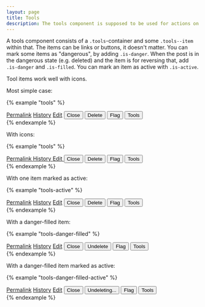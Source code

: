 ```yaml
---
layout: page
title: Tools
description: The tools component is supposed to be used for actions on a post ("post action menu").
---
```


A tools component consists of a `.tools`-container and some `.tools--item` within that. The items can be links or buttons, it doesn't matter. You can mark some items as "dangerous", by adding `.is-danger`. When the post is in the dangerous state (e.g. deleted) and the item is for reversing that, add `.is-danger` and `.is-filled`. You can mark an item as active with `.is-active`.

Tool items work well with icons.

Most simple case:

{% example "tools" %}
<div class="tools">
    <a href="#" class="tools--item">Permalink</a>
    <a href="#" class="tools--item">History</a>
    <a href="#" class="tools--item">Edit</a>
    <button class="tools--item">Close</button>
    <button class="tools--item is-danger">Delete</button>
    <button class="tools--item">Flag</button>
    <button class="tools--item">Tools</button>
</div>
{% endexample %}

With icons:

{% example "tools" %}
<div class="tools">
    <a href="#" class="tools--item">
        <i class="fa fa-link"></i>
        Permalink
    </a>
    <a href="#" class="tools--item">
        <i class="fa fa-history"></i>
        History
    </a>
    <a href="#" class="tools--item">
        <i class="fa fa-pencil"></i>
        Edit
    </a>
    <button class="tools--item">
        <i class="fa fa-lock"></i>
        Close
    </button>
    <button class="tools--item is-danger">
        <i class="fa fa-trash"></i>
        Delete
    </button>
    <button class="tools--item">
        <i class="fa fa-flag"></i>
        Flag
    </button>
    <button class="tools--item">
        <i class="fa fa-wrench"></i>
        Tools
    </button>
</div>
{% endexample %}

With one item marked as active:

{% example "tools-active" %}
<div class="tools">
    <a href="#" class="tools--item">Permalink</a>
    <a href="#" class="tools--item">History</a>
    <a href="#" class="tools--item">Edit</a>
    <button class="tools--item">Close</button>
    <button class="tools--item is-danger">Delete</button>
    <button class="tools--item">Flag</button>
    <button class="tools--item is-active">Tools</button>
</div>
{% endexample %}

With a danger-filled item:

{% example "tools-danger-filled" %}
<div class="tools">
    <a href="#" class="tools--item">Permalink</a>
    <a href="#" class="tools--item">History</a>
    <a href="#" class="tools--item">Edit</a>
    <button class="tools--item">Close</button>
    <button class="tools--item is-danger is-filled">Undelete</button>
    <button class="tools--item">Flag</button>
    <button class="tools--item">Tools</button>
</div>
{% endexample %}

With a danger-filled item marked as active:

{% example "tools-danger-filled-active" %}
<div class="tools">
    <a href="#" class="tools--item">Permalink</a>
    <a href="#" class="tools--item">History</a>
    <a href="#" class="tools--item">Edit</a>
    <button class="tools--item">Close</button>
    <button class="tools--item is-danger is-filled is-active">Undeleting...</button>
    <button class="tools--item">Flag</button>
    <button class="tools--item">Tools</button>
</div>
{% endexample %}